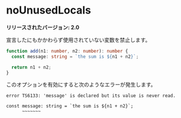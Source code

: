 # noUnusedLocals

**リリースされたバージョン: 2.0**

宣言したにもかかわらず使用されていない変数を禁止します。

```typescript
function add(n1: number, n2: number): number {
  const message: string = `the sum is ${n1 + n2}`;

  return n1 + n2;
}
```

このオプションを有効にすると次のようなエラーが発生します。

```text
error TS6133: 'message' is declared but its value is never read.

const message: string = `the sum is ${n1 + n2}`;
      ~~~~~~~
```
